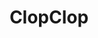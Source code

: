 ---
title: ClopClop
crosslinks:
- Palpz
- FapFap
- TrueClop
- Earhugs
- nsfw_3D_porn
- mildlypenis
- gonewildaudio
- AnthroClop
- OutOfTheLoop
- Rule34FMK
- mouthhugs
- place
- truefutanari
- nsfw_funny
---